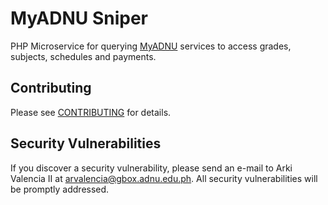 # MyADNU Sniper

PHP Microservice for querying [MyADNU](https://my.adnu.edu.ph) services to access grades, subjects, schedules and payments.



## Contributing

Please see [CONTRIBUTING](CONTRIBUTING.md) for details.

## Security Vulnerabilities

If you discover a security vulnerability, please send an e-mail to Arki Valencia II at arvalencia@gbox.adnu.edu.ph. All security vulnerabilities will be promptly addressed.